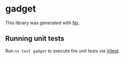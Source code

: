 # gadget

This library was generated with [Nx](https://nx.dev).

## Running unit tests

Run `nx test gadget` to execute the unit tests via [Vitest](https://vitest.dev/).
